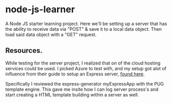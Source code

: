 # node-js-learner
A Node JS starter learning project. Here we'll be setting up a server that has the ability to receive data via "POST" & save it to a local data object. Then load said data object with a "GET" request.

## Resources.
While testing for the server project, I realized that on of the cloud hosting services could be used. I picked Azure to test with, and my setup got alot of influence from their guide to setup an Express server, [found here](https://docs.microsoft.com/en-gb/azure/app-service/containers/quickstart-nodejs).

Specifically I reviewed the express-generator myExpressApp with the PUG template engine. This gave me insite how I can log server process's and start creating a HTML template building within a server as well.
